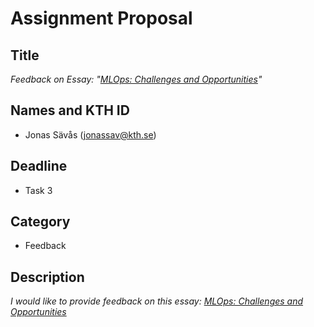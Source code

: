 # Assignment Proposal

## Title

_Feedback on Essay: "[MLOps: Challenges and Opportunities](https://github.com/KTH/devops-course/tree/2023/contributions/essay/tengland-gabchr)"_

## Names and KTH ID

  - Jonas Sävås (jonassav@kth.se)

## Deadline

- Task 3

## Category

- Feedback

## Description

_I would like to provide feedback on this essay: [MLOps: Challenges and Opportunities](https://github.com/KTH/devops-course/tree/2023/contributions/essay/tengland-gabchr)_